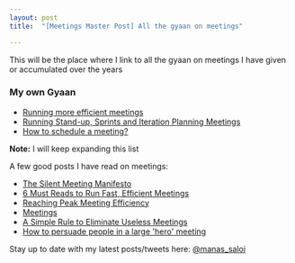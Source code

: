 ```yaml
---
layout: post
title:  "[Meetings Master Post] All the gyaan on meetings"

---
```


This will be the place where I link to all the gyaan on meetings I have given or accumulated over the years

### My own Gyaan

- [Running more efficient meetings](https://manassaloi.com/2020/05/25/efficient-meetings.html)
- [Running Stand-up, Sprints and Iteration Planning Meetings](https://manassaloi.com/2020/05/01/running-IPM.html)
- [How to schedule a meeting?](https://manassaloi.com/2020/06/03/sending-meeting-invite.html)

**Note:** I will keep expanding this list

A few good posts I have read on meetings:
- [The Silent Meeting Manifesto](https://medium.com/swlh/the-silent-meeting-manifesto-v1-189e9e3487eb)
- [6 Must Reads to Run Fast, Efficient Meetings](https://firstround.com/review/first-round-reviews-6-must-reads-to-run-fast-efficient-meetings/)
- [Reaching Peak Meeting Efficiency](https://medium.learningbyshipping.com/reaching-peak-meeting-efficiency-f8e47c93317a)
- [Meetings](https://medium.com/@padday/meetings-e27767bcf6b6)
- [A Simple Rule to Eliminate Useless Meetings](https://www.linkedin.com/pulse/20130701022638-22330283-a-simple-rule-to-eliminate-useless-meetings/)
- [How to persuade people in a large 'hero' meeting](https://mobile.twitter.com/sriramk/status/1226959362918215680)

Stay up to date with my latest posts/tweets here: [@manas_saloi](http://twitter.com/manas_saloi)
